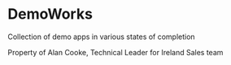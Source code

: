 # DemoWorks
Collection of demo apps in various states of completion

Property of Alan Cooke, Technical Leader for Ireland Sales team

